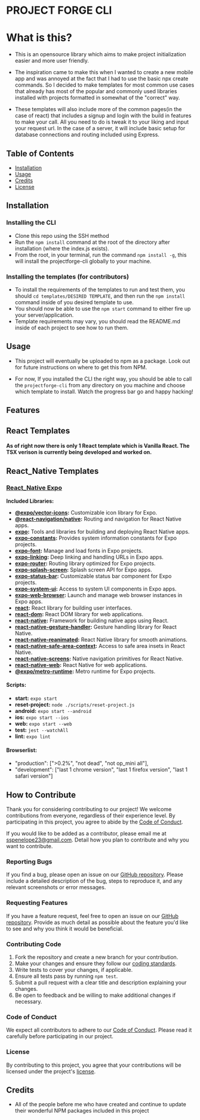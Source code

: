 # PROJECT FORGE CLI

# What is this?
- This is an opensource library which aims to make project initialization easier and more user friendly. 

- The inspiration came to make this when I wanted to create a new mobile app and was annoyed at the fact that I had to use the basic npx create commands. So I decided to make templates for most common use cases that already has most of the popular and commonly used libraries installed with projects formatted in somewhat of the "correct" way. 

- These templates will also include more of the common pages(in the case of react) that includes a signup and login with the build in features to make your call. All you need to do is tweak it to your liking and input your request url. In the case of a server, it will include basic setup for database connections and routing included using Express. 

## Table of Contents

- [Installation](#installation)
- [Usage](#usage)
- [Credits](#credits)
- [License](#license)

## Installation

### Installing the CLI
- Clone this repo using the SSH method
- Run the `npm install` command at the root of the directory after installation (where the index.js exists). 
- From the root, in your terminal, run the command `npm install -g`, this will install the projectforge-cli globally to your machine.

### Installing the templates (for contributors)
- To install the requirements of the templates to run and test them, you should `cd templates/DESIRED TEMPLATE`, and then run the `npm install` command inside of you desired template to use. 
- You should now be able to use the `npm start` command to either fire up your server/application. 
- Template requirements may vary, you should read the README.md inside of each project to see how to run them.

## Usage
- This project will eventually be uploaded to npm as a package. Look out for future instructions on where to get this from NPM.

- For now, If you installed the CLI the right way, you should be able to call the `projectforge-cli` from any directory on you machine and choose which template to install. Watch the progress bar go and happy hacking!


## <strong>Features</strong>
## React Templates

#### As of right now there is only 1 React template which is Vanilla React. The TSX verison is currently being developed and worked on.




## React_Native Templates
### <u>React_Native Expo</u>
**Included Libraries:**
- **[@expo/vector-icons](https://www.npmjs.com/package/@expo/vector-icons):** Customizable icon library for Expo.
- **[@react-navigation/native](https://www.npmjs.com/package/@react-navigation/native):** Routing and navigation for React Native apps.
- **[expo](https://www.npmjs.com/package/expo):** Tools and libraries for building and deploying React Native apps.
- **[expo-constants](https://www.npmjs.com/package/expo-constants):** Provides system information constants for Expo projects.
- **[expo-font](https://www.npmjs.com/package/expo-font):** Manage and load fonts in Expo projects.
- **[expo-linking](https://www.npmjs.com/package/expo-linking):** Deep linking and handling URLs in Expo apps.
- **[expo-router](https://www.npmjs.com/package/expo-router):** Routing library optimized for Expo projects.
- **[expo-splash-screen](https://www.npmjs.com/package/expo-splash-screen):** Splash screen API for Expo apps.
- **[expo-status-bar](https://www.npmjs.com/package/expo-status-bar):** Customizable status bar component for Expo projects.
- **[expo-system-ui](https://www.npmjs.com/package/expo-system-ui):** Access to system UI components in Expo apps.
- **[expo-web-browser](https://www.npmjs.com/package/expo-web-browser):** Launch and manage web browser instances in Expo apps.
- **[react](https://www.npmjs.com/package/react):** React library for building user interfaces.
- **[react-dom](https://www.npmjs.com/package/react-dom):** React DOM library for web applications.
- **[react-native](https://www.npmjs.com/package/react-native):** Framework for building native apps using React.
- **[react-native-gesture-handler](https://www.npmjs.com/package/react-native-gesture-handler):** Gesture handling library for React Native.
- **[react-native-reanimated](https://www.npmjs.com/package/react-native-reanimated):** React Native library for smooth animations.
- **[react-native-safe-area-context](https://www.npmjs.com/package/react-native-safe-area-context):** Access to safe area insets in React Native.
- **[react-native-screens](https://www.npmjs.com/package/react-native-screens):** Native navigation primitives for React Native.
- **[react-native-web](https://www.npmjs.com/package/react-native-web):** React Native for web applications.
- **[@expo/metro-runtime](https://www.npmjs.com/package/@expo/metro-runtime):** Metro runtime for Expo projects.

#### Scripts:

- **start:** `expo start`
- **reset-project:** `node ./scripts/reset-project.js`
- **android:** `expo start --android`
- **ios:** `expo start --ios`
- **web:** `expo start --web`
- **test:** `jest --watchAll`
- **lint:** `expo lint`

#### Browserlist:
  - "production": [">0.2%", "not dead", "not op_mini all"],
  - "development": ["last 1 chrome version", "last 1 firefox version", "last 1 safari version"]


## How to Contribute

Thank you for considering contributing to our project! We welcome contributions from everyone, regardless of their experience level. By participating in this project, you agree to abide by the [Code of Conduct](./code-of-conduct.md).

If you would like to be added as a contributor, please email me at sspenelope23@gmail.com. Detail how you plan to contribute and why you want to contribute.

### Reporting Bugs

If you find a bug, please open an issue on our [GitHub repository](https://github.com/SSPENELOPE/projectforge-cli). Please include a detailed description of the bug, steps to reproduce it, and any relevant screenshots or error messages.

### Requesting Features

If you have a feature request, feel free to open an issue on our [GitHub repository](https://github.com/sspenelope). Provide as much detail as possible about the feature you'd like to see and why you think it would be beneficial.

### Contributing Code

1. Fork the repository and create a new branch for your contribution.
2. Make your changes and ensure they follow our [coding standards](./coding-standards.md).
3. Write tests to cover your changes, if applicable.
4. Ensure all tests pass by running `npm test`.
5. Submit a pull request with a clear title and description explaining your changes.
6. Be open to feedback and be willing to make additional changes if necessary.

### Code of Conduct

We expect all contributors to adhere to our [Code of Conduct](./code-of-conduct.md). Please read it carefully before participating in our project.

### License

By contributing to this project, you agree that your contributions will be licensed under the project's [license](./LICENSE).

## Credits
- All of the people before me who have created and continue to update their wonderful NPM packages included in this project
